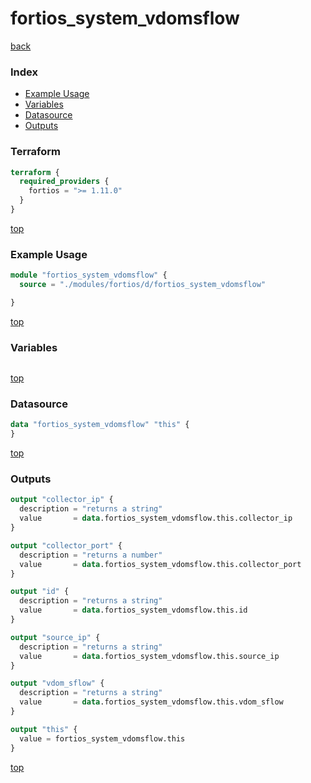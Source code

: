 # fortios_system_vdomsflow

[back](../fortios.md)

### Index

- [Example Usage](#example-usage)
- [Variables](#variables)
- [Datasource](#datasource)
- [Outputs](#outputs)

### Terraform

```terraform
terraform {
  required_providers {
    fortios = ">= 1.11.0"
  }
}
```

[top](#index)

### Example Usage

```terraform
module "fortios_system_vdomsflow" {
  source = "./modules/fortios/d/fortios_system_vdomsflow"

}
```

[top](#index)

### Variables

```terraform
```

[top](#index)

### Datasource

```terraform
data "fortios_system_vdomsflow" "this" {
}
```

[top](#index)

### Outputs

```terraform
output "collector_ip" {
  description = "returns a string"
  value       = data.fortios_system_vdomsflow.this.collector_ip
}

output "collector_port" {
  description = "returns a number"
  value       = data.fortios_system_vdomsflow.this.collector_port
}

output "id" {
  description = "returns a string"
  value       = data.fortios_system_vdomsflow.this.id
}

output "source_ip" {
  description = "returns a string"
  value       = data.fortios_system_vdomsflow.this.source_ip
}

output "vdom_sflow" {
  description = "returns a string"
  value       = data.fortios_system_vdomsflow.this.vdom_sflow
}

output "this" {
  value = fortios_system_vdomsflow.this
}
```

[top](#index)